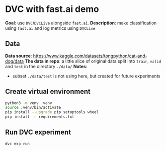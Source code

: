# DVC with fast.ai demo

**Goal**: use `DVC`/`DVCLive` alongside `fast.ai`.
**Description**: make classification using `fast.ai` and log metrics using `DVCLive`


## Data

**Data source**: https://www.kaggle.com/datasets/tongpython/cat-and-dog/data
**The data in repo**: a little slice of original data split into `train`, `valid` and `test` in the directory `./data/`
**Notes**:
- subset `./data/test` is not using here, but created for future experiments

## Create virtual environment

```bash
python3 -m venv .venv
source .venv/bin/activate
pip install --upgrade pip setuptools wheel
pip install -r requirements.txt
```

## Run DVC experiment

```bash
dvc exp run
```